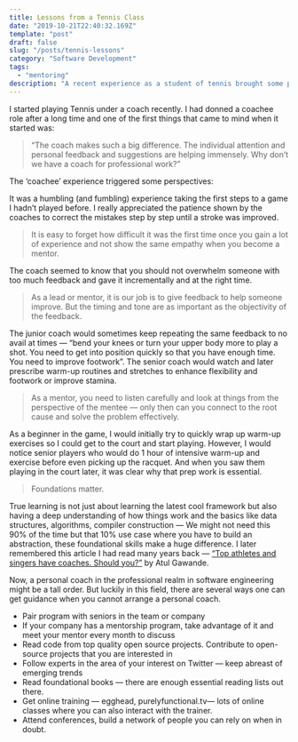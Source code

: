 ```yaml
---
title: Lessons from a Tennis Class
date: "2019-10-21T22:40:32.169Z"
template: "post"
draft: false
slug: "/posts/tennis-lessons"
category: "Software Development"
tags:
  - "mentoring"
description: "A recent experience as a student of tennis brought some perspectives on mentoring and what it feels like to be a student again."
---
```


I started playing Tennis under a coach recently. I had donned a coachee role after a long time and one of the first things that came to mind when it started was:
> “The coach makes such a big difference. The individual attention and personal feedback and suggestions are helping immensely. Why don’t we have a coach for professional work?”

The ‘coachee’ experience triggered some perspectives:

It was a humbling (and fumbling) experience taking the first steps to a game I hadn’t played before. I really appreciated the patience shown by the coaches to correct the mistakes step by step until a stroke was improved.


>It is easy to forget how difficult it was the first time once you gain a lot of experience and not show the same empathy when you become a mentor.

The coach seemed to know that you should not overwhelm someone with too much feedback and gave it incrementally and at the right time.


>As a lead or mentor, it is our job is to give feedback to help someone improve. But the timing and tone are as important as the objectivity of the feedback.

The junior coach would sometimes keep repeating the same feedback to no avail at times — “bend your knees or turn your upper body more to play a shot. You need to get into position quickly so that you have enough time. You need to improve footwork”. The senior coach would watch and later prescribe warm-up routines and stretches to enhance flexibility and footwork or improve stamina.

>As a mentor, you need to listen carefully and look at things from the perspective of the mentee — only then can you connect to the root cause and solve the problem effectively.


As a beginner in the game, I would initially try to quickly wrap up warm-up exercises so I could get to the court and start playing. However, I would notice senior players who would do 1 hour of intensive warm-up and exercise before even picking up the racquet. And when you saw them playing in the court later, it was clear why that prep work is essential.

>Foundations matter.


True learning is not just about learning the latest cool framework but also having a deep understanding of how things work and the basics like data structures, algorithms, compiler construction — We might not need this 90% of the time but that 10% use case where you have to build an abstraction, these foundational skills make a huge difference.
I later remembered this article I had read many years back — [“Top athletes and singers have coaches. Should you?”](https://www.newyorker.com/magazine/2011/10/03/personal-best) by Atul Gawande.


Now, a personal coach in the professional realm in software engineering might be a tall order. But luckily in this field, there are several ways one can get guidance when you cannot arrange a personal coach.


* Pair program with seniors in the team or company
* If your company has a mentorship program, take advantage of it and meet your mentor every month to discuss
* Read code from top quality open source projects. Contribute to open-source projects that you are interested in
* Follow experts in the area of your interest on Twitter — keep abreast of emerging trends
* Read foundational books — there are enough essential reading lists out there.
* Get online training — egghead, purelyfunctional.tv— lots of online classes where you can also interact with the trainer.
* Attend conferences, build a network of people you can rely on when in doubt.
